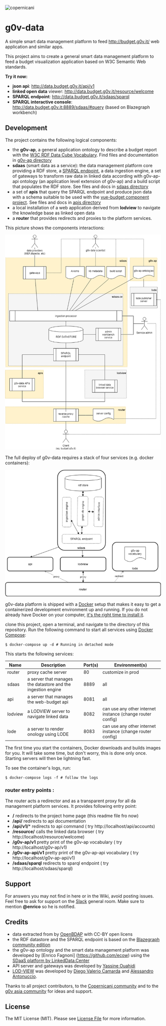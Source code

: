 ![copernicani](https://copernicani.it/wp-content/uploads/cropped-logo_orizzontale_trasparente-1-e1525161268864.png)

# g0v-data

A simple smart data management platform to feed http://budget.g0v.it/ web application and similar apps. 

This project aims to create a general smart data management platform to feed a budget visualization application based on W3C Semantic Web standards.

**Try it now:**

- **json api**: http://data.budget.g0v.it/api/v1
- **linked open data** viewer: http://data.budget.g0v.it/resource/welcome
- **SPARQL endpoint**: http://data.budget.g0v.it/sdaas/sparql
- **SPARQL interactive console**: http://data.budget.g0v.it:8889/sdaas/#query (based on Blazegraph workbench)

## Development

The project contains the following logical components:

- the **g0v-ap**, a general application ontology to describe a budget report with the [W3C RDF Data Cube Vocabulary](https://www.w3.org/TR/vocab-data-cube). Find files and documentation in [g0v-ap directory](g0v-ap/README.md)
- **sdaas** (smart data as a service):  the data management platform core providing a RDF store, a [SPARQL endpoint](https://www.w3.org/TR/sparql11-overview), a data ingestion engine, a set of gateways to transform raw data in linked data according with g0v-ap-api ontology (an application level extension of g0v-ap) and a build script that populates the RDF store. See files and docs in [sdaas directory](sdaas/README.md)
- a set of **apis** that query the SPARQL endpoint and produce json data with a schema suitable to be used with the [vue-budget component project](). See files and docs in [apis directory](apis/README.md)
- a local installation of a web application derived from **lodview** to navigate the knowledge base as linked open data
- a **router** that provides redirects and proxies to the platform services.
 
This picture shows the components interactions:

![architecture](doc/g0v-data-architecture.png)


The full deploy of g0v-data requires a stack of four services (e.g. docker containers):

![stack](doc/g0v-data-stack.png)

g0v-data platform is shipped with a [Docker](https://docker.com) setup that makes it easy to get a containerized development
environment up and running. If you do not already have Docker on your computer, [it's the right time to install it](https://docs.docker.com/install/).

clone this project, open a terminal, and navigate to the directory of this repository. Run the following command to start all
services using [Docker Compose](https://docs.docker.com/compose/):

    $ docker-compose up -d # Running in detached mode

This starts the following services:


| Name        | Description                                                   | Port(s) | Environment(s)
| ----------- | ------------------------------------------------------------- | ------- | --------------
| router      | proxy cache server                                            | 80      | customize in prod 
| sdaas       | a server that manages the datastore and the ingestion engine  | 8889    | all 
| api         | a server that manages the web-budget api                      | 8081    | all
| lodview     | a LODVIEW server to navigate linked data                      | 8082    | can use any other internet instance (change router config)
| lode        | a server to render onology using LODE                         | 8083    | can use any other internet instance (change router config)

The first time you start the containers, Docker downloads and builds images for you. It will take some time, but don't worry,
this is done only once. Starting servers will then be lightning fast.

To see the container's logs, run:

    $ docker-compose logs -f # follow the logs


### router entry points :

The router acts a redirector and as a transparent proxy for all da management platform services. It provides following entry point:

- **/** redirects to the project home page (this readme file fro now)
- **/api/** redirects to api documentation
- **/api/v1/<api command>*** redirects to api command  ( try http://localhost/api/accounts)
- **/resource/<resource id>** calls the linked data browser  ( try http://localhost/resource/welcome)
- **/g0v-ap/v1** pretty print of the g0v-ap vocabulary  ( try http://localhost/g0v-ap/v1)
- **/g0v-ap-api/v1** pretty print of the g0v-ap-api vocabulary  ( try http://localhost/g0v-ap-api/v1)
- **/sdaas/sparql** redirects to sparql endpoint  ( try http://localhost/sdaas/sparql)


## Support

For answers you may not find in here or in the Wiki, avoid posting issues. Feel free to ask for support on the [Slack](https://linkeddatacenter.slack.com/) general room. Make sure to mention **@enrico** so he is notified.

## Credits


- data extracted from by [OpenBDAP](https://bdap-opendata.mef.gov.it/) with CC-BY open licens
- the RDF datastore and the SPARQL endpoint is based on the [Blazegraph community edition](https://www.blazegraph.com/)
- the g0v-ap ontology and the smart data management platform was developed by [Enrico Fagnoni] (https://github.com/ecow) using the [SDaaS platform by LinkedData.Center](http://LinkedData.Center/)
- API server and gateways was developed by [Yassine Ouahidi](https://github.com/YassineOuahidi)
- [LOD-VIEW](http://lodview.it/) was developed by [Diego Valerio Camarda](https://www.linkedin.com/in/dvcama) and [Alessandro Antonuccio](http://hstudio.it/).

Thanks to all project contributors, to the [Copernicani community](https://copernicani.it/) and to the [g0v asia community](http://g0v.asia) for ideas and support.


## License

The MIT License (MIT). Please see [License File](LICENSE) for more information.
